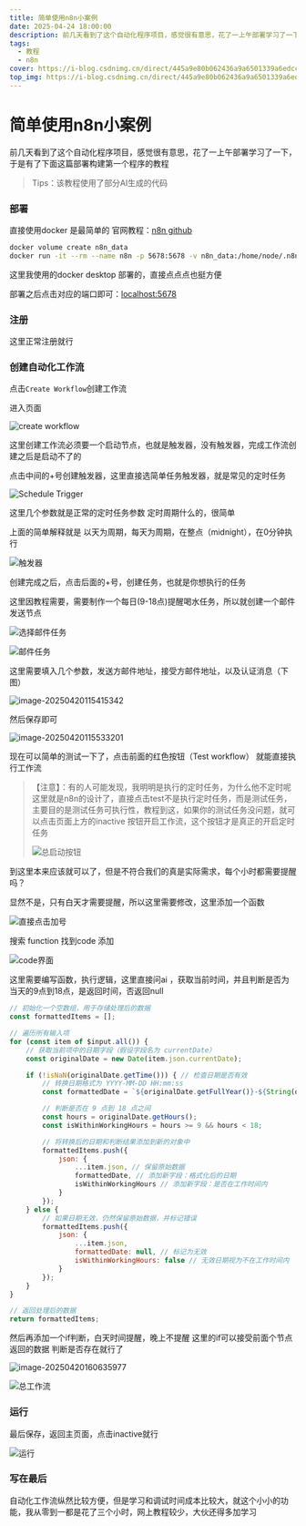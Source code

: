 ```yaml
---
title: 简单使用n8n小案例
date: 2025-04-24 18:00:00
description: 前几天看到了这个自动化程序项目，感觉很有意思，花了一上午部署学习了一下，于是有了下面这篇部署构建第一个程序的教程
tags: 
  - 教程
  - n8n
cover: https://i-blog.csdnimg.cn/direct/445a9e80b062436a9a6501339a6edccb.png
top_img: https://i-blog.csdnimg.cn/direct/445a9e80b062436a9a6501339a6edccb.png
---
```




# 简单使用n8n小案例

前几天看到了这个自动化程序项目，感觉很有意思，花了一上午部署学习了一下，于是有了下面这篇部署构建第一个程序的教程

> Tips：该教程使用了部分AI生成的代码



### 部署

直接使用docker 是最简单的 官网教程：[n8n github](https://github.com/n8n-io/n8n)

```bash
docker volume create n8n_data
docker run -it --rm --name n8n -p 5678:5678 -v n8n_data:/home/node/.n8n docker.n8n.io/n8nio/n8n
```

这里我使用的docker desktop 部署的，直接点点点也挺方便

部署之后点击对应的端口即可：[localhost:5678](http://localhost:5678)



### 注册

这里正常注册就行



### 创建自动化工作流

点击`Create Workflow`创建工作流

进入页面

![create workflow](https://img.znxs.vip/study/image-20250420114303495.png)



这里创建工作流必须要一个启动节点，也就是触发器，没有触发器，完成工作流创建之后是启动不了的

点击中间的+号创建触发器，这里直接选简单任务触发器，就是常见的定时任务

![Schedule Trigger](https://img.znxs.vip/study/image-20250420114505823.png)

这里几个参数就是正常的定时任务参数 定时周期什么的，很简单

上面的简单解释就是 以天为周期，每天为周期，在整点（midnight），在0分钟执行

![触发器](https://img.znxs.vip/study/image-20250420114756537.png)

创建完成之后，点击后面的+号，创建任务，也就是你想执行的任务

这里因教程需要，需要制作一个每日(9-18点)提醒喝水任务，所以就创建一个邮件发送节点

![选择邮件任务](https://img.znxs.vip/study/image-20250420114947229.png)

![邮件任务](https://img.znxs.vip/study/image-20250420115004719.png)

这里需要填入几个参数，发送方邮件地址，接受方邮件地址，以及认证消息（下图）

![image-20250420115415342](https://img.znxs.vip/study/image-20250420115415342.png)





然后保存即可

![image-20250420115533201](https://img.znxs.vip/study/image-20250420115533201.png)





现在可以简单的测试一下了，点击前面的红色按钮（Test workflow） 就能直接执行工作流

> 【注意】：有的人可能发现，我明明是执行的定时任务，为什么他不定时呢
> 这里就是n8n的设计了，直接点击test不是执行定时任务，而是测试任务，主要目的是测试任务可执行性，教程到这，如果你的测试任务没问题，就可以点击页面上方的inactive 按钮开启工作流，这个按钮才是真正的开启定时任务
>
> ![总启动按钮](https://img.znxs.vip/study/image-20250420115851342.png)



到这里本来应该就可以了，但是不符合我们的真是实际需求，每个小时都需要提醒吗？

显然不是，只有白天才需要提醒，所以这里需要修改，这里添加一个函数

![直接点击加号](https://img.znxs.vip/study/image-20250420160238795.png)



搜索 function 找到code 添加

 ![code界面](https://img.znxs.vip/study/image-20250420160349901.png)

这里需要编写函数，执行逻辑，这里直接问ai ，获取当前时间，并且判断是否为当天的9点到18点，是返回时间，否返回null

```js
// 初始化一个空数组，用于存储处理后的数据
const formattedItems = [];

// 遍历所有输入项
for (const item of $input.all()) {
    // 获取当前项中的日期字段（假设字段名为 currentDate）
    const originalDate = new Date(item.json.currentDate);

    if (!isNaN(originalDate.getTime())) { // 检查日期是否有效
        // 转换日期格式为 YYYY-MM-DD HH:mm:ss
        const formattedDate = `${originalDate.getFullYear()}-${String(originalDate.getMonth() + 1).padStart(2, '0')}-${String(originalDate.getDate()).padStart(2, '0')} ${String(originalDate.getHours()).padStart(2, '0')}:${String(originalDate.getMinutes()).padStart(2, '0')}:${String(originalDate.getSeconds()).padStart(2, '0')}`;

        // 判断是否在 9 点到 18 点之间
        const hours = originalDate.getHours();
        const isWithinWorkingHours = hours >= 9 && hours < 18;

        // 将转换后的日期和判断结果添加到新的对象中
        formattedItems.push({
            json: {
                ...item.json, // 保留原始数据
                formattedDate, // 添加新字段：格式化后的日期
                isWithinWorkingHours // 添加新字段：是否在工作时间内
            }
        });
    } else {
        // 如果日期无效，仍然保留原始数据，并标记错误
        formattedItems.push({
            json: {
                ...item.json,
                formattedDate: null, // 标记为无效
                isWithinWorkingHours: false // 无效日期视为不在工作时间内
            }
        });
    }
}

// 返回处理后的数据
return formattedItems;
```



然后再添加一个if判断，白天时间提醒，晚上不提醒  这里的if可以接受前面个节点返回的数据  判断是否存在就行了

![image-20250420160635977](https://img.znxs.vip/study/image-20250420160635977.png)



![总工作流](https://img.znxs.vip/study/image-20250420160736732.png)



### 运行

最后保存，返回主页面，点击inactive就行

![运行](https://i-blog.csdnimg.cn/direct/098b6518615948d9a48d462fd715506c.png)



### 写在最后

自动化工作流纵然比较方便，但是学习和调试时间成本比较大，就这个小小的功能，我从零到一都是花了三个小时，网上教程较少，大伙还得多加学习
